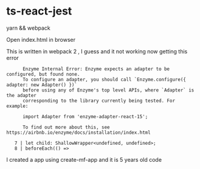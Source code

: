 # ts-react-jest

yarn && webpack

Open index.html in browser


This is written in webpack 2 , I guess  and it not working now 
getting this error 

          Enzyme Internal Error: Enzyme expects an adapter to be configured, but found none.
          To configure an adapter, you should call `Enzyme.configure({ adapter: new Adapter() })`
          before using any of Enzyme's top level APIs, where `Adapter` is the adapter
          corresponding to the library currently being tested. For example:

          import Adapter from 'enzyme-adapter-react-15';

          To find out more about this, see https://airbnb.io/enzyme/docs/installation/index.html

       7 | let child: ShallowWrapper<undefined, undefined>;
       8 | beforeEach(() =>

I created a app using create-mf-app
and it is 5 years old code
